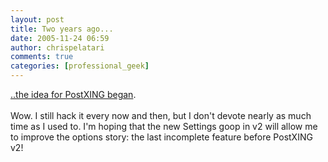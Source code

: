 ```yaml
---
layout: post
title: Two years ago...
date: 2005-11-24 06:59
author: chrispelatari
comments: true
categories: [professional_geek]
---
```

<a href="/blog/archive/2003/11/24/221.aspx">..the idea for PostXING began</a>. <br />
<br />
Wow. I still hack it every now and then, but I don't devote nearly as
much time as I used to. I'm hoping that the new Settings goop in v2
will allow me to improve the options story: the last incomplete feature
before PostXING v2!<br />

